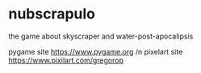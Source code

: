 # nubscrapulo
the game about skyscraper and water-post-apocalipsis 

pygame site https://www.pygame.org /n
pixelart site https://www.pixilart.com/gregorop
